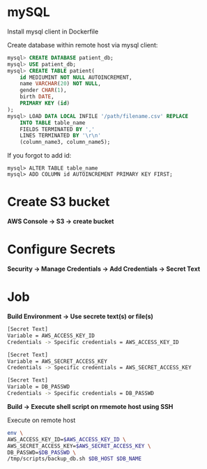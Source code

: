 # mySQL

Install mysql client in Dockerfile

Create database within remote host via mysql client:

```sql
mysql> CREATE DATABASE patient_db;
mysql> USE patient_db;
mysql> CREATE TABLE patient(
    id MEDIUMINT NOT NULL AUTOINCREMENT,
    name VARCHAR(20) NOT NULL,
    gender CHAR(1),
    birth DATE,
    PRIMARY KEY (id)
);
mysql> LOAD DATA LOCAL INFILE '/path/filename.csv' REPLACE
    INTO TABLE table_name
    FIELDS TERMINATED BY ','
    LINES TERMINATED BY '\r\n'
    (column_name3, column_name5);
```

If you forgot to add id:

```
mysql> ALTER TABLE table_name
mysql> ADD COLUMN id AUTOINCREMENT PRIMARY KEY FIRST;
```

# Create S3 bucket

**AWS Console -> S3 -> create bucket**


# Configure Secrets

**Security -> Manage Credentials -> Add Credentials -> Secret Text**


# Job

**Build Environment -> Use secrete text(s) or file(s)**

```sh
[Secret Text]
Variable = AWS_ACCESS_KEY_ID
Credentials -> Specific credentials = AWS_ACCESS_KEY_ID

[Secret Text]
Variable = AWS_SECRET_ACCESS_KEY
Credentials -> Specific credentials = AWS_SECRET_ACCESS_KEY

[Secret Text]
Variable = DB_PASSWD
Credentials -> Specific credentials = DB_PASSWD
```

**Build -> Execute shell script on rmemote host using SSH**

Execute on remote host

```sh
env \
AWS_ACCESS_KEY_ID=$AWS_ACCESS_KEY_ID \
AWS_SECRET_ACCESS_KEY=$AWS_SECRET_ACCESS_KEY \
DB_PASSWD=$DB_PASSWD \
/tmp/scripts/backup_db.sh $DB_HOST $DB_NAME
```
